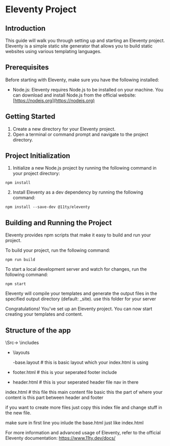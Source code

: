 # Eleventy Project

## Introduction

This guide will walk you through setting up and starting an Eleventy project. Eleventy is a simple static site generator that allows you to build static websites using various templating languages.

## Prerequisites

Before starting with Eleventy, make sure you have the following installed:

- Node.js: Eleventy requires Node.js to be installed on your machine. You can download and install Node.js from the official website: [https://nodejs.org](https://nodejs.org)

## Getting Started

1. Create a new directory for your Eleventy project.
2. Open a terminal or command prompt and navigate to the project directory.

## Project Initialization

1. Initialize a new Node.js project by running the following command in your project directory:

`npm install`

2. Install Eleventy as a dev dependency by running the following command:

`npm install --save-dev @11ty/eleventy`

## Building and Running the Project

Eleventy provides npm scripts that make it easy to build and run your project.

To build your project, run the following command:

`npm run build`

To start a local development server and watch for changes, run the following command:

`npm start`

Eleventy will compile your templates and generate the output files in the specified output directory (default: \_site).
use this folder for your server

Congratulations! You've set up an Eleventy project. You can now start creating your templates and content.

## Structure of the app

\Src->
\includes

- \layouts

  -base.layout # this is basic layout which your index.html is using

- footer.html # this is your seperated footer include

- header.html # this is your seperated header file nav in there

index.html # this file this main content file basic this the part of where your content is this part between header and footer

if you want to create more files just copy this index file and change stuff in the new file.

make sure in first line you inlude the base.html just like index.html

For more information and advanced usage of Eleventy, refer to the official Eleventy documentation: https://www.11ty.dev/docs/
